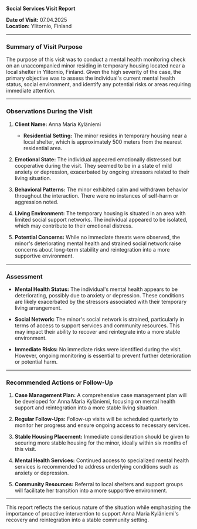 

**Social Services Visit Report**

**Date of Visit:** 07.04.2025  
**Location:** Ylitornio, Finland  

---

### Summary of Visit Purpose  
The purpose of this visit was to conduct a mental health monitoring check on an unaccompanied minor residing in temporary housing located near a local shelter in Ylitornio, Finland. Given the high severity of the case, the primary objective was to assess the individual's current mental health status, social environment, and identify any potential risks or areas requiring immediate attention.

---

### Observations During the Visit  
1. **Client Name:** Anna Maria Kyläniemi  
   - **Residential Setting:** The minor resides in temporary housing near a local shelter, which is approximately 500 meters from the nearest residential area.
   
2. **Emotional State:** The individual appeared emotionally distressed but cooperative during the visit. They seemed to be in a state of mild anxiety or depression, exacerbated by ongoing stressors related to their living situation.

3. **Behavioral Patterns:** The minor exhibited calm and withdrawn behavior throughout the interaction. There were no instances of self-harm or aggression noted.

4. **Living Environment:** The temporary housing is situated in an area with limited social support networks. The individual appeared to be isolated, which may contribute to their emotional distress.

5. **Potential Concerns:** While no immediate threats were observed, the minor's deteriorating mental health and strained social network raise concerns about long-term stability and reintegration into a more supportive environment.

---

### Assessment  
- **Mental Health Status:** The individual's mental health appears to be deteriorating, possibly due to anxiety or depression. These conditions are likely exacerbated by the stressors associated with their temporary living arrangement.
  
- **Social Network:** The minor's social network is strained, particularly in terms of access to support services and community resources. This may impact their ability to recover and reintegrate into a more stable environment.

- **Immediate Risks:** No immediate risks were identified during the visit. However, ongoing monitoring is essential to prevent further deterioration or potential harm.

---

### Recommended Actions or Follow-Up  
1. **Case Management Plan:** A comprehensive case management plan will be developed for Anna Maria Kyläniemi, focusing on mental health support and reintegration into a more stable living situation.

2. **Regular Follow-Ups:** Follow-up visits will be scheduled quarterly to monitor her progress and ensure ongoing access to necessary services.

3. **Stable Housing Placement:** Immediate consideration should be given to securing more stable housing for the minor, ideally within six months of this visit.

4. **Mental Health Services:** Continued access to specialized mental health services is recommended to address underlying conditions such as anxiety or depression.

5. **Community Resources:** Referral to local shelters and support groups will facilitate her transition into a more supportive environment.

---

This report reflects the serious nature of the situation while emphasizing the importance of proactive intervention to support Anna Maria Kyläniemi's recovery and reintegration into a stable community setting.